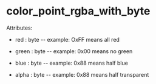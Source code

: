 # color_point_rgba_with_byte

Attributes:

* red : byte -- example: OxFF means all red

* green : byte -- example: 0x00 means no green

* blue : byte -- example: 0x88 means half blue

* alpha : byte -- example: 0x88 means half transparent
